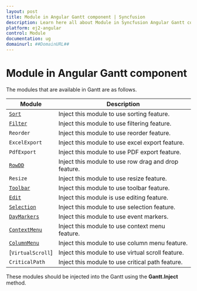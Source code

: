 ```yaml
---
layout: post
title: Module in Angular Gantt component | Syncfusion
description: Learn here all about Module in Syncfusion Angular Gantt component of Syncfusion Essential JS 2 and more.
platform: ej2-angular
control: Module 
documentation: ug
domainurl: ##DomainURL##
---
```


# Module in Angular Gantt component

The modules that are available in Gantt are as follows.

| Module | Description |
|------|-------------|
| [`Sort`](https://ej2.syncfusion.com/angular/documentation/api/gantt/sort)| Inject this module to use sorting feature.|
| [`Filter`](https://ej2.syncfusion.com/angular/documentation/api/gantt/filter)| Inject this module to use filtering feature.|
| `Reorder` | Inject this module to use reorder feature.|
| `ExcelExport` | Inject this module to use excel export feature.|
| `PdfExport`| Inject this module to use PDF export feature.|
| [`RowDD`](https://ej2.syncfusion.com/angular/documentation/api/gantt/rowDD)| Inject this module to use row drag and drop feature.|
| `Resize`| Inject this module to use resize feature.|
| [`Toolbar`](https://ej2.syncfusion.com/angular/documentation/api/gantt/#toolbar)| Inject this module to use toolbar feature.|
| [`Edit`](https://ej2.syncfusion.com/angular/documentation/api/gantt/edit)| Inject this module is use editing feature.|
| [`Selection`](https://ej2.syncfusion.com/angular/documentation/api/gantt/selection)| Inject this module to use selection feature.|
| [`DayMarkers`](https://ej2.syncfusion.com/angular/documentation/api/gantt/dayMarkers)| Inject this module to use event markers.|
| [`ContextMenu`](https://ej2.syncfusion.com/documentation/api/gantt/contextMenu/)| Inject this module to use context menu feature.|
| [`ColumnMenu`](https://ej2.syncfusion.com/angular/documentation/api/gantt/columnMenu)| Inject this module to use column menu feature.|
| [`VirtualScroll`]| Inject this module to use virtual scroll feature.|
| `CriticalPath` | Inject this module to use critical path feature.|

These modules should be injected into the Gantt using the **Gantt.Inject** method.
